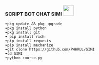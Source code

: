### SCRIPT BOT CHAT SIMI <img src="https://emojis.slackmojis.com/emojis/images/1588315024/8823/hyperkitty.gif" width="35px"></i></b></h2>

```
➠pkg update && pkg upgrade 
➠pkg install python 
➠pkg install git 
➠ pip install rich
➠pip install requests 
➠pip install mechanize
➠git clone https://github.com/P4HRUL/SIMI
➠cd SIMI
➠python course.py
```
